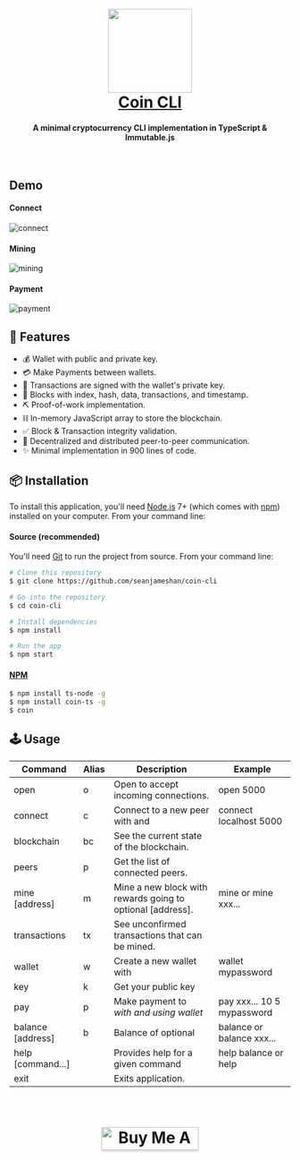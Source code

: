 <h1 align="center">
  <br>
  <a href="https://coindemo.io" rel="noopener noreferrer" target="_blank"><img src="https://raw.githubusercontent.com/seanjameshan/coin-cli/master/media/logo.png" width="150"></a>
  <br>
    <a href="https://coindemo.io" rel="noopener noreferrer" target="_blank">Coin CLI</a>
  <br>
</h1>

<h4 align="center">A minimal cryptocurrency CLI implementation in TypeScript & Immutable.js</h4>

<br>

## Demo

#### Connect
![connect](https://raw.githubusercontent.com/seanjameshan/coin-cli/master/media/demo/connect.gif)

#### Mining
![mining](https://raw.githubusercontent.com/seanjameshan/coin-cli/master/media/demo/mine.gif)

#### Payment
![payment](https://raw.githubusercontent.com/seanjameshan/coin-cli/master/media/demo/pay.gif)

## 🎉 Features
- 💰 Wallet with public and private key.
- 💳 Make Payments between wallets.
- 🔑 Transactions are signed with the wallet's private key.
- 🔗 Blocks with index, hash, data, transactions, and timestamp.
- ⛏ Proof-of-work implementation.
- ⛓ In-memory JavaScript array to store the blockchain.
- ✅ Block & Transaction integrity validation.
- 📡 Decentralized and distributed peer-to-peer communication.
- ✨ Minimal implementation in 900 lines of code.

## 📦 Installation

To install this application, you'll need
[Node.js](https://nodejs.org/en/download/) 7+ (which comes with
[npm](http://npmjs.com)) installed on your computer. From your command line:

#### Source (recommended)

You'll need [Git](https://git-scm.com) to run the project from source. From your
command line:

```bash
# Clone this repository
$ git clone https://github.com/seanjameshan/coin-cli

# Go into the repository
$ cd coin-cli

# Install dependencies
$ npm install

# Run the app
$ npm start
```

#### [NPM]() 
<!-- add npm link above -->
```bash
$ npm install ts-node -g
$ npm install coin-ts -g
$ coin
```

## 🕹️ Usage
| Command                                  | Alias | Description                                                               | Example                    |
|------------------------------------------|-------|---------------------------------------------------------------------------|----------------------------|
| open <port>                              | o     | Open <port> to accept incoming connections.                               | open 5000                  |
| connect <host> <port>                    | c     | Connect to a new peer with <host> and <peer>                              | connect localhost 5000     |
| blockchain                               | bc    | See the current state of the blockchain.                                  |                            |
| peers                                    | p     | Get the list of connected peers.                                          |                            |
| mine [address]                           | m     | Mine a new block with rewards going to optional [address].                | mine or mine xxx...        |
| transactions                             | tx    | See unconfirmed transactions that can be mined.                           |                            |
| wallet <password>                        | w     | Create a new wallet with <password>                                       | wallet mypassword          |
| key                                      | k     | Get your public key                                                       |                            |
| pay <address> <amount> <fee> <password>  | p     | Make payment to <address> with <amount> and <fee> using wallet <password> | pay xxx... 10 5 mypassword |
| balance [address]                        | b     | Balance of optional <address>                                             | balance or balance xxx...  |
| help [command...]                        |       | Provides help for a given command                                         | help balance or help       |
| exit                                     |       | Exits application.                                                        |                            |

<br>

<h1 align="center">
<a rel="noopener noreferrer" target="_blank" href="https://www.buymeacoffee.com/seanhan"><img src="https://www.buymeacoffee.com/assets/img/custom_images/orange_img.png" alt="Buy Me A Coffee" style="height: 41px !important;width: 174px !important;box-shadow: 0px 3px 2px 0px rgba(190, 190, 190, 0.5) !important;-webkit-box-shadow: 0px 3px 2px 0px rgba(190, 190, 190, 0.5) !important;" target="_blank"></a>
</h1>

<br>

